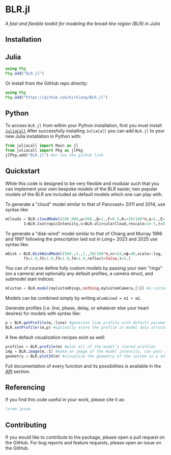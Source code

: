 # BLR.jl

*A fast and flexible toolkit for modeling the broad-line region (BLR) in Julia*
## Installation 
## Julia
```julia
using Pkg
Pkg.add("BLR.jl")
```
Or install from the GitHub repo directly:
```julia
using Pkg
Pkg.add("https://github.com/kirklong/BLR.jl")
```
## Python
To access `BLR.jl` from within your Python installation, first you must install [`JuliaCall`](https://juliapy.github.io/PythonCall.jl/stable/juliacall/)
After successfully installing `JuliaCall` you can add `BLR.jl` to your new Julia installation in Python with: 
```python
from juliacall import Main as jl
from juliacall import Pkg as jlPkg
jlPkg.add("BLR.jl") #or use the github link
```

## Quickstart 
While this code is designed to be very flexible and modular such that you can implement your own bespoke models of the BLR easier, two popular models of the BLR are included as default models which one can play with. 

To generate a "cloud" model similar to that of Pancoast+ 2011 and 2014, use syntax like:
```julia
mClouds = BLR.cloudModel(100_000,μ=500.,β=1.,F=0.5,θₒ=30/180*π,γ=1.,ξ=1.,i=0.,
        I=BLR.IsotropicIntensity,v=BLR.vCircularCloud,rescale=1e-5,τ=0.0)
```

To generate a "disk-wind" model similar to that of Chiang and Murray 1996 and 1997 following the prescription laid out in Long+ 2023 and 2025 use syntax like:
```julia
mDisk = BLR.DiskWindModel(500.,5.,1.,30/180*π,nr=24,nϕ=48,scale=:log,
        f1=1.0,f2=1.0,f3=1.0,f4=1.0,reflect=false,τ=5.)
```

You can of course define fully custom models by passing your own "rings" (on a camera) and optionally any default profiles, a camera struct, and submodel start indices:

```julia
mCustom = BLR.model(myCustomRings,nothing,myCustomCamera,[1]) #a custom model with no profiles, a user-defined camera for raytracing/visualization, and with no submodels
```

Models can be combined simply by writing `mCombined = m1 + m2`. 

Generate profiles (i.e. line, phase, delay, or whatever else your heart desires) for models with syntax like:
```julia
p = BLR.getProfile(m,:line) #generate line profile with default parameters
BLR.setProfile!(m,p) #optinally store the profile in model data structure 
```

A few default visualization recipes exist as well:
```julia
profiles = BLR.profile(m) #plot all of the model's stored profiles 
img = BLR.image(m,:I) #make an image of the model intensity, can pass any other parameter as well to "image" them
geometry = BLR.plot3d(m) #visualize the geometry of the system in a 3d plot, can also color points according to any parameter
```

Full documentation of every function and its possibilities is available in the [API](API.md) section.

## Referencing
If you find this code useful in your work, please cite it as:
```bibtex
lorem ipsum
```

## Contributing
If you would like to contribute to the package, please open a pull request on the GitHub. For bug reports and feature requests, please open an issue on the GitHub. 